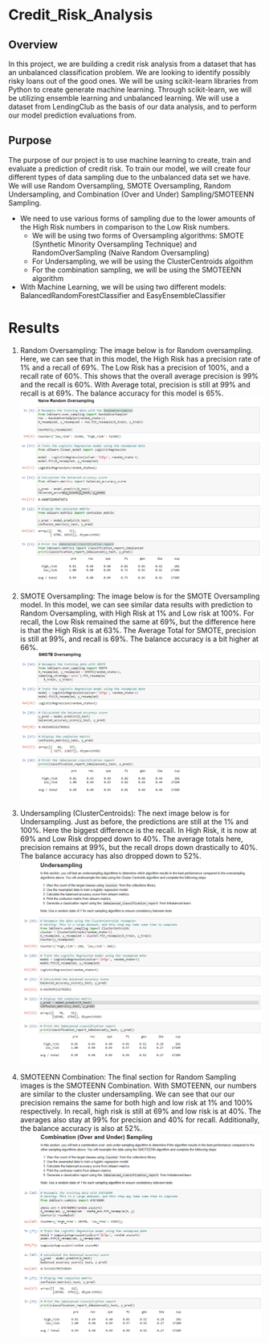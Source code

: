 # Credit_Risk_Analysis
## Overview
In this project, we are building a credit risk analysis from a dataset that has an unbalanced classification problem. We are looking to identify possibly risky loans out of the good ones. We will be using scikit-learn libraries from Python to create generate machine learning. Through scikit-learn, we will be utilizing ensemble learning and unbalanced learning. We will use a dataset from LendingClub as the basis of our data analysis, and to perform our model prediction evaluations from.

## Purpose
The purpose of our project is to use machine learning to create, train and evaluate a prediction of credit risk. To train our model, we will create four different types of data sampling due to the unbalanced data set we have. We will use Random Oversampling, SMOTE Oversampling, Random Undersampling, and Combination (Over and Under) Sampling/SMOTEENN Sampling.
* We need to use various forms of sampling due to the lower amounts of the High Risk numbers in comparison to the Low Risk numbers.
  * We will be using two forms of Oversampling algorithms: SMOTE (Synthetic Minority Oversampling Technique) and RandomOverSampling (Naive Random Oversampling)
  * For Undersampling, we will be using the ClusterCentroids algoithm
  * For the combination sampling, we will be using the SMOTEENN algorithm
* With Machine Learning, we will be using two different models: BalancedRandomForestClassifier and EasyEnsembleClassifier

# Results
1. Random Oversampling:
The image below is for Random oversampling. Here, we can see that in this model, the High Risk has a precision rate of 1% and a recall of 69%. The Low Risk has a precision of 100%, and a recall rate of 60%. This shows that the overall average precision is 99% and the recall is 60%. With Average total, precision is still at 99% and recall is at 69%. The balance accuracy for this model is 65%. 
![Random Oversampling](https://github.com/benlew3/Credit_Risk_Analysis/blob/main/Images/Resampling/oversampling.PNG)

2. SMOTE Oversampling:
The image below is for the SMOTE Oversampling model. In this model, we can see similar data results with prediction to Random Oversampling, with High Risk at 1% and Low risk at 100%. For recall, the Low Risk remained the same at 69%, but the difference here is that the High Risk is at 63%. The Average Total for SMOTE, precision is still at 99%, and recall is 69%. The balance accuracy is a bit higher at 66%.
![SMOTE](https://github.com/benlew3/Credit_Risk_Analysis/blob/main/Images/Resampling/smote.PNG)

3. Undersampling (ClusterCentroids):
The next image below is for Undersampling. Just as before, the predictions are still at the 1% and 100%. Here the biggest difference is the recall. In High Risk, it is now at 69% and Low Risk dropped down to 40%. The average totals here, precision remains at 99%, but the recall drops down drastically to 40%. The balance accuracy has also dropped down to 52%. 
![Undersampling](https://github.com/benlew3/Credit_Risk_Analysis/blob/main/Images/Resampling/undersampling.PNG)

4. SMOTEENN Combination:
The final section for Random Sampling images is the SMOTEENN Combination. With SMOTEENN, our numbers are similar to the cluster undersampling. We can see that our our precision remains the same for both high and low risk at 1% and 100% respectively. In recall, high risk is still at 69% and low risk is at 40%. The averages also stay at 99% for precision and 40% for recall. Additionally, the balance accuracy is also at 52%.
![combo sampling](https://github.com/benlew3/Credit_Risk_Analysis/blob/main/Images/Resampling/combining.PNG)
![]()
![]()
